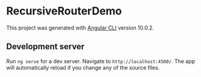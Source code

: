 # RecursiveRouterDemo

This project was generated with [Angular CLI](https://github.com/angular/angular-cli) version 10.0.2.

## Development server

Run `ng serve` for a dev server. Navigate to `http://localhost:4500/`. The app will automatically reload if you change any of the source files.

